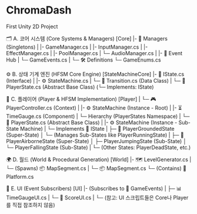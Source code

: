 # ChromaDash
First Unity 2D Project

🗂️ A. 코어 시스템 (Core Systems & Managers)
[Core]
 |- 📂 Managers (Singletons)
 |   |- GameManager.cs
 |   |- InputManager.cs
 |   |- EffectManager.cs
 |   |- PoolManager.cs
 |   └─ AudioManager.cs
 |
 |- 📡 Event Hub
 |   └─ GameEvents.cs
 |
 └─ 🛠️ Definitions
     └─ GameEnums.cs

⚙️ B. 상태 기계 엔진 (HFSM Core Engine)
[StateMachineCore]
 |- 📜 IState.cs (Interface)
 |
 |- ⚙️ StateMachine.cs
 |   └─ 📄 Transition.cs (Data Class)
 |
 └─ 🏃 PlayerState.cs (Abstract Base Class)
     (└─ Implements: IState)

🏃 C. 플레이어 (Player & HFSM Implementation)
[Player]
 |
 └─ 🎮 PlayerController.cs (Context)
     |
     |- ⚙️ StateMachine (Instance - Root)
     |
     |- ⏳ TimeGauge.cs (Component)
     |
     └─  Hierarchy (PlayerStates Namespace)
         |
         └─ 📜 PlayerState.cs (Abstract Base Class)
             |
             |- ⚙️ StateMachine (Instance - Sub-State Machine)
             |
             └─ Implements 📜 IState
                 |
                 ├─ 👟 PlayerGroundedState (Super-State)
                 │   └─ (Manages Sub-States like PlayerRunningState)
                 |
                 ├─ 🦅 PlayerAirborneState (Super-State)
                 │   ├─ PlayerJumpingState (Sub-State)
                 │   └─ PlayerFallingState (Sub-State)
                 |
                 └─ (Other States: PlayerDeadState, etc.)

🌍 D. 월드 (World & Procedural Generation)
[World]
 |- 🗺️ LevelGenerator.cs
 |   └─ (Spawns) 📦 MapSegment.cs
 |
 └─ 📦 MapSegment.cs
     └─ (Contains) 🧱 Platform.cs

🎨 E. UI (Event Subscribers)
[UI]
 |- (Subscribes to 📡 GameEvents)
 |   ├─ 📊 TimeGaugeUI.cs
 |   └─ 💯 ScoreUI.cs
 |
 └─ (참고: UI 스크립트들은 Core나 Player를 직접 참조하지 않음)
